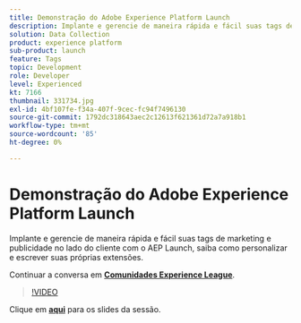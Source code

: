 ```yaml
---
title: Demonstração do Adobe Experience Platform Launch
description: Implante e gerencie de maneira rápida e fácil suas tags de marketing e publicidade no lado do cliente com o AEP Launch, saiba como personalizar e escrever suas próprias extensões. Esta sessão foi entregue como parte do evento Conteúdo do Adobe Developers Live.
solution: Data Collection
product: experience platform
sub-product: launch
feature: Tags
topic: Development
role: Developer
level: Experienced
kt: 7166
thumbnail: 331734.jpg
exl-id: 4bf107fe-f34a-407f-9cec-fc94f7496130
source-git-commit: 1792dc318643aec2c12613f621361d72a7a918b1
workflow-type: tm+mt
source-wordcount: '85'
ht-degree: 0%

---
```


# Demonstração do Adobe Experience Platform Launch

Implante e gerencie de maneira rápida e fácil suas tags de marketing e publicidade no lado do cliente com o AEP Launch, saiba como personalizar e escrever suas próprias extensões.

Continuar a conversa em **[Comunidades Experience League](https://adobe.ly/36Yd3v6)**.

>[!VIDEO](https://video.tv.adobe.com/v/331734/?quality=12&learn=on&hidetitle=true)

Clique em **[aqui](/help/adobe-developers-live/assets/experience-platform-launch-demo.pdf)** para os slides da sessão.
